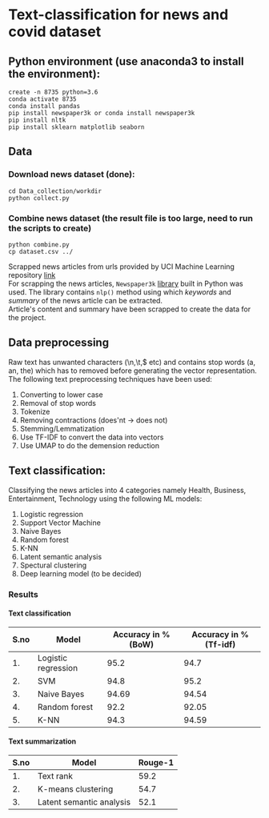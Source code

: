 # Text-classification for news and covid dataset

## Python environment (use anaconda3 to install the environment):
```
create -n 8735 python=3.6
conda activate 8735
conda install pandas
pip install newspaper3k or conda install newspaper3k 
pip install nltk
pip install sklearn matplotlib seaborn
```

## Data

### Download news dataset (done):

```
cd Data_collection/workdir
python collect.py 
```

### Combine news dataset (the result file is too large, need to run the scripts to create)

```
python combine.py
cp dataset.csv ../
```

Scrapped news articles from urls provided by UCI Machine Learning repository [link](http://archive.ics.uci.edu/ml/datasets/News+Aggregator)  
For scrapping the news articles, ```Newspaper3k``` [library](https://newspaper.readthedocs.io/en/latest/) built in Python was used. The library contains ```nlp()``` method using which *keywords* and *summary* of the news article can be extracted.   
Article's content and summary have been scrapped to create the data for the project. 

## Data preprocessing
Raw text has unwanted characters (\n,\t,$ etc) and contains stop words (a, an, the) which has to removed before generating the vector representation. The following text preprocessing techniques have been used:  
1. Converting to lower case
2. Removal of stop words
3. Tokenize
4. Removing contractions (does'nt -> does not)
5. Stemming/Lemmatization
6. Use TF-IDF to convert the data into vectors
7. Use UMAP to do the demension reduction


## Text classification:
Classifying the news articles into 4 categories namely Health, Business, Entertainment, Technology using the following ML models:  
1. Logistic regression
2. Support Vector Machine
3. Naive Bayes 
4. Random forest
5. K-NN
6. Latent semantic analysis
7. Spectural clustering
8. Deep learning model (to be decided)

### Results

#### Text classification
| S.no | Model | Accuracy in % (BoW)| Accuracy in % (Tf-idf) |
|------|-------|----------|---------------------|
|1. | Logistic regression | 95.2|94.7 |
|2. | SVM |94.8 | 95.2|
|3. | Naive Bayes | 94.69| 94.54|
|4. | Random forest |92.2 | 92.05|
|5. | K-NN |94.3 | 94.59|


#### Text summarization
| S.no | Model | Rouge-1 |
|------|-------|----------|
|1. | Text rank | 59.2 |
|2. | K-means clustering|54.7 |
|3. | Latent semantic analysis | 52.1|

